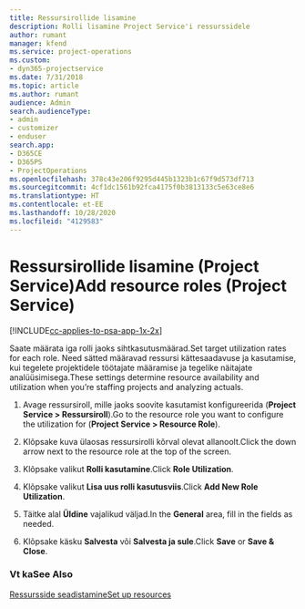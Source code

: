 ```yaml
---
title: Ressursirollide lisamine
description: Rolli lisamine Project Service'i ressurssidele
author: rumant
manager: kfend
ms.service: project-operations
ms.custom:
- dyn365-projectservice
ms.date: 7/31/2018
ms.topic: article
ms.author: rumant
audience: Admin
search.audienceType:
- admin
- customizer
- enduser
search.app:
- D365CE
- D365PS
- ProjectOperations
ms.openlocfilehash: 378c43e206f9295d445b1323b1c67f9d573df713
ms.sourcegitcommit: 4cf1dc1561b92fca4175f0b3813133c5e63ce8e6
ms.translationtype: HT
ms.contentlocale: et-EE
ms.lasthandoff: 10/28/2020
ms.locfileid: "4129583"
---
```

# <a name="add-resource-roles-project-service"></a><span data-ttu-id="ff18f-103">Ressursirollide lisamine (Project Service)</span><span class="sxs-lookup"><span data-stu-id="ff18f-103">Add resource roles (Project Service)</span></span>

[!INCLUDE[cc-applies-to-psa-app-1x-2x](../includes/cc-applies-to-psa-app-1x-2x.md)]

<span data-ttu-id="ff18f-104">Saate määrata iga rolli jaoks sihtkasutusmäärad.</span><span class="sxs-lookup"><span data-stu-id="ff18f-104">Set target utilization rates for each role.</span></span> <span data-ttu-id="ff18f-105">Need sätted määravad ressursi kättesaadavuse ja kasutamise, kui tegelete projektidele töötajate määramise ja tegelike näitajate analüüsimisega.</span><span class="sxs-lookup"><span data-stu-id="ff18f-105">These settings determine resource availability and utilization when you’re staffing projects and analyzing actuals.</span></span>  
  
1.  <span data-ttu-id="ff18f-106">Avage ressursiroll, mille jaoks soovite kasutamist konfigureerida (**Project Service > Ressursiroll**).</span><span class="sxs-lookup"><span data-stu-id="ff18f-106">Go to the resource role you want to configure the utilization for (**Project Service > Resource Role**).</span></span>  
  
2.  <span data-ttu-id="ff18f-107">Klõpsake kuva ülaosas ressursirolli kõrval olevat allanoolt.</span><span class="sxs-lookup"><span data-stu-id="ff18f-107">Click the down arrow next to the resource role at the top of the screen.</span></span>  
  
3.  <span data-ttu-id="ff18f-108">Klõpsake valikut **Rolli kasutamine**.</span><span class="sxs-lookup"><span data-stu-id="ff18f-108">Click **Role Utilization**.</span></span>  
  
4.  <span data-ttu-id="ff18f-109">Klõpsake valikut **Lisa uus rolli kasutusviis**.</span><span class="sxs-lookup"><span data-stu-id="ff18f-109">Click **Add New Role Utilization**.</span></span>  
  
5.  <span data-ttu-id="ff18f-110">Täitke alal **Üldine** vajalikud väljad.</span><span class="sxs-lookup"><span data-stu-id="ff18f-110">In the **General** area, fill in the fields as needed.</span></span>  
  
6.  <span data-ttu-id="ff18f-111">Klõpsake käsku **Salvesta** või **Salvesta ja sule**.</span><span class="sxs-lookup"><span data-stu-id="ff18f-111">Click **Save** or **Save & Close**.</span></span>  
  
### <a name="see-also"></a><span data-ttu-id="ff18f-112">Vt ka</span><span class="sxs-lookup"><span data-stu-id="ff18f-112">See Also</span></span>  
 [<span data-ttu-id="ff18f-113">Ressursside seadistamine</span><span class="sxs-lookup"><span data-stu-id="ff18f-113">Set up resources</span></span>](../psa/set-up-resources.md)
